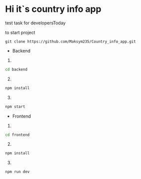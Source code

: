 # Hi it`s country info app 
test task for developersToday

to start project

`git clone https://github.com/Maksym235/Country_info_app.git`

- Backend
1.
```bash
cd backend
```
2.
```bash
npm install
```
3.
```bash
npm start
```
- Frontend
1.
```bash
cd frontend
```
2.
```bash
npm install
```
3.
```bash
npm run dev
```
